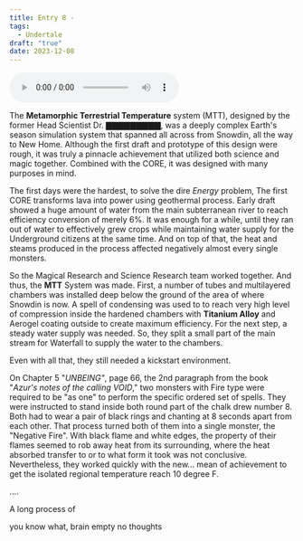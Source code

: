 ```yaml
---
title: Entry 8 -
tags:
  - Undertale
draft: "true"
date: 2023-12-08
---
```

<audio src="" controls autoplay></audio>

The **Metamorphic Terrestrial Temperature** system (MTT), designed by the former Head Scientist Dr. ▇▇▇▇▇▇▇▇▇, was a deeply complex Earth's season simulation system that spanned all across from Snowdin, all the way to New Home. Although the first draft and prototype of this design were rough, it was truly a pinnacle achievement that utilized both science and magic together. Combined with the CORE, it was designed with many purposes in mind. 

The first days were the hardest, to solve the dire *Energy* problem, The first CORE transforms lava into power using geothermal process. Early draft showed a huge amount of water from the main subterranean river to reach efficiency conversion of merely 6%. It was enough for a while, until they ran out of water to effectively grew crops while maintaining water supply for the Underground citizens at the same time. And on top of that, the heat and steams produced in the process affected negatively almost every single monsters.

So the Magical Research and Science Research team worked together. And thus, the **MTT** System was made. First, a number of tubes and multilayered chambers was installed deep below the ground of the area of where Snowdin is now. A spell of condensing was used to to reach very high level of compression inside the hardened chambers with **Titanium Alloy** and Aerogel coating outside to create maximum efficiency. For the next step, a steady water supply was needed. So, they split a small part of the main stream for Waterfall to supply the water to the chambers. 

Even with all that, they still needed a kickstart environment.

On Chapter 5 "*UNBEING"*, page 66, the 2nd paragraph from the book "*Azur's notes of the calling VOID*," two monsters with Fire type were required to be "as one" to perform the specific ordered set of spells. They were instructed to stand inside both round part of the chalk drew number 8. Both had to wear a pair of black rings and chanting at 8 seconds apart from each other. That process turned both of them into a single monster, the "Negative Fire". With black flame and white edges, the property of their flames seemed to rob away heat from its surrounding, where the heat absorbed transfer to or to what form it took was not conclusive. Nevertheless, they worked quickly with the new... mean of achievement to get the isolated regional temperature reach 10 degree F.

....

A long process of 

you know what, brain empty no thoughts 
